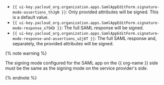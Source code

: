 * `{{ ui-key.yacloud_org.organization.apps.SamlAppEditForm.signature-mode-assertions_thJgN }}`: Only provided attributes will be signed. This is a default value.
* `{{ ui-key.yacloud_org.organization.apps.SamlAppEditForm.signature-mode-response_x7SKD }}`: The full SAML response will be signed.
* `{{ ui-key.yacloud_org.organization.apps.SamlAppEditForm.signature-mode-response-and-assertions_u2j6T }}`: The full SAML response and, separately, the provided attributes will be signed.

{% note warning %}

The signing mode configured for the SAML app on the {{ org-name }} side must be the same as the signing mode on the service provider's side.

{% endnote %}